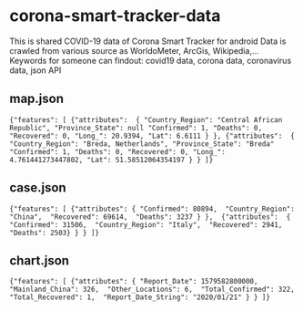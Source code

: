 # corona-smart-tracker-data
This is shared COVID-19 data of Corona Smart Tracker for android
Data is crawled from various source as WorldoMeter, ArcGis, Wikipedia,...
Keywords for someone can findout: covid19 data, corona data, coronavirus data, json API
## map.json
`
{"features": [
  {"attributes": 
    {
      "Country_Region": "Central African Republic",
      "Province_State": null
      "Confirmed": 1,
      "Deaths": 0,
      "Recovered": 0,
      "Long_": 20.9394,
      "Lat": 6.6111
    }
  },
  {"attributes": 
    {
      "Country_Region": "Breda, Netherlands",
      "Province_State": "Breda"
      "Confirmed": 1,
      "Deaths": 0,
      "Recovered": 0,
      "Long_": 4.761441273447802,
      "Lat": 51.58512064354197
    }
  }
]}
`
## case.json
`
{"features": [
  {"attributes":
    {
      "Confirmed": 80894, 
      "Country_Region": "China", 
      "Recovered": 69614, 
      "Deaths": 3237
    }
  }, 
  {"attributes": 
    {
      "Confirmed": 31506, 
      "Country_Region": "Italy", 
      "Recovered": 2941, 
      "Deaths": 2503}
    }
  }
]}
`
## chart.json
`
{"features": [
  {"attributes":
    {
      "Report_Date": 1579582800000, 
      "Mainland_China": 326, 
      "Other_Locations": 6, 
      "Total_Confirmed": 322,
      "Total_Recovered": 1, 
      "Report_Date_String": "2020/01/21"
    }
  }
]}
`
